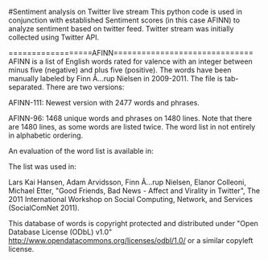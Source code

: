 #Sentiment analysis on Twitter live stream
This python code is used in conjunction with established 
Sentiment scores (in this case AFINN) to analyze sentiment based on twitter feed.
Twitter stream was initially collected using Twitter API. 


==================AFINN==============================
AFINN is a list of English words rated for valence with an integer
between minus five (negative) and plus five (positive). The words have
been manually labeled by Finn Ã…rup Nielsen in 2009-2011. The file
is tab-separated. There are two versions:

AFINN-111: Newest version with 2477 words and phrases.

AFINN-96: 1468 unique words and phrases on 1480 lines. Note that there
are 1480 lines, as some words are listed twice. The word list in not
entirely in alphabetic ordering.  

An evaluation of the word list is available in:


The list was used in: 

Lars Kai Hansen, Adam Arvidsson, Finn Ã…rup Nielsen, Elanor Colleoni,
Michael Etter, "Good Friends, Bad News - Affect and Virality in
Twitter", The 2011 International Workshop on Social Computing,
Network, and Services (SocialComNet 2011).


This database of words is copyright protected and distributed under
"Open Database License (ODbL) v1.0"
http://www.opendatacommons.org/licenses/odbl/1.0/ or a similar
copyleft license.

